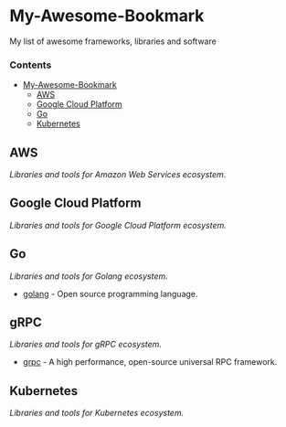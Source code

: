# My-Awesome-Bookmark
My list of awesome frameworks, libraries and software

### Contents

- [My-Awesome-Bookmark](#my-awesome-bookmark)
    - [AWS](#aws)
    - [Google Cloud Platform](#google-cloud-platform)
    - [Go](#go)
    - [Kubernetes](#kubernetes)
    

## AWS

*Libraries and tools for Amazon Web Services ecosystem.*


## Google Cloud Platform

*Libraries and tools for Google Cloud Platform ecosystem.*


## Go

*Libraries and tools for Golang ecosystem.*

* [golang](https://golang.org/) - Open source programming language.

## gRPC 

*Libraries and tools for gRPC ecosystem.*

* [grpc](https://grpc.io/) - A high performance, open-source universal RPC framework.


## Kubernetes

*Libraries and tools for Kubernetes ecosystem.*
